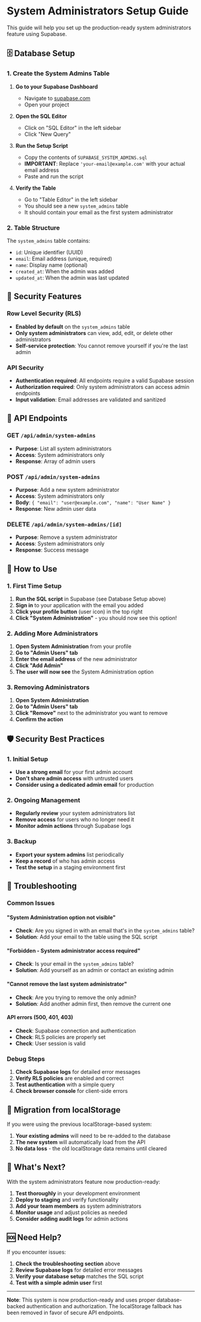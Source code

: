 # System Administrators Setup Guide

This guide will help you set up the production-ready system administrators feature using Supabase.

## 🗄️ Database Setup

### 1. Create the System Admins Table

1. **Go to your Supabase Dashboard**
   - Navigate to [supabase.com](https://supabase.com)
   - Open your project

2. **Open the SQL Editor**
   - Click on "SQL Editor" in the left sidebar
   - Click "New Query"

3. **Run the Setup Script**
   - Copy the contents of `SUPABASE_SYSTEM_ADMINS.sql`
   - **IMPORTANT**: Replace `'your-email@example.com'` with your actual email address
   - Paste and run the script

4. **Verify the Table**
   - Go to "Table Editor" in the left sidebar
   - You should see a new `system_admins` table
   - It should contain your email as the first system administrator

### 2. Table Structure

The `system_admins` table contains:
- `id`: Unique identifier (UUID)
- `email`: Email address (unique, required)
- `name`: Display name (optional)
- `created_at`: When the admin was added
- `updated_at`: When the admin was last updated

## 🔐 Security Features

### Row Level Security (RLS)
- **Enabled by default** on the `system_admins` table
- **Only system administrators** can view, add, edit, or delete other administrators
- **Self-service protection**: You cannot remove yourself if you're the last admin

### API Security
- **Authentication required**: All endpoints require a valid Supabase session
- **Authorization required**: Only system administrators can access admin endpoints
- **Input validation**: Email addresses are validated and sanitized

## 🚀 API Endpoints

### GET `/api/admin/system-admins`
- **Purpose**: List all system administrators
- **Access**: System administrators only
- **Response**: Array of admin users

### POST `/api/admin/system-admins`
- **Purpose**: Add a new system administrator
- **Access**: System administrators only
- **Body**: `{ "email": "user@example.com", "name": "User Name" }`
- **Response**: New admin user data

### DELETE `/api/admin/system-admins/[id]`
- **Purpose**: Remove a system administrator
- **Access**: System administrators only
- **Response**: Success message

## 🎯 How to Use

### 1. First Time Setup
1. **Run the SQL script** in Supabase (see Database Setup above)
2. **Sign in** to your application with the email you added
3. **Click your profile button** (user icon) in the top right
4. **Click "System Administration"** - you should now see this option!

### 2. Adding More Administrators
1. **Open System Administration** from your profile
2. **Go to "Admin Users" tab**
3. **Enter the email address** of the new administrator
4. **Click "Add Admin"**
5. **The user will now see** the System Administration option

### 3. Removing Administrators
1. **Open System Administration**
2. **Go to "Admin Users" tab**
3. **Click "Remove"** next to the administrator you want to remove
4. **Confirm the action**

## 🛡️ Security Best Practices

### 1. Initial Setup
- **Use a strong email** for your first admin account
- **Don't share admin access** with untrusted users
- **Consider using a dedicated admin email** for production

### 2. Ongoing Management
- **Regularly review** your system administrators list
- **Remove access** for users who no longer need it
- **Monitor admin actions** through Supabase logs

### 3. Backup
- **Export your system admins** list periodically
- **Keep a record** of who has admin access
- **Test the setup** in a staging environment first

## 🔧 Troubleshooting

### Common Issues

#### "System Administration option not visible"
- **Check**: Are you signed in with an email that's in the `system_admins` table?
- **Solution**: Add your email to the table using the SQL script

#### "Forbidden - System administrator access required"
- **Check**: Is your email in the `system_admins` table?
- **Solution**: Add yourself as an admin or contact an existing admin

#### "Cannot remove the last system administrator"
- **Check**: Are you trying to remove the only admin?
- **Solution**: Add another admin first, then remove the current one

#### API errors (500, 401, 403)
- **Check**: Supabase connection and authentication
- **Check**: RLS policies are properly set
- **Check**: User session is valid

### Debug Steps
1. **Check Supabase logs** for detailed error messages
2. **Verify RLS policies** are enabled and correct
3. **Test authentication** with a simple query
4. **Check browser console** for client-side errors

## 📝 Migration from localStorage

If you were using the previous localStorage-based system:

1. **Your existing admins** will need to be re-added to the database
2. **The new system** will automatically load from the API
3. **No data loss** - the old localStorage data remains until cleared

## 🎉 What's Next?

With the system administrators feature now production-ready:

1. **Test thoroughly** in your development environment
2. **Deploy to staging** and verify functionality
3. **Add your team members** as system administrators
4. **Monitor usage** and adjust policies as needed
5. **Consider adding audit logs** for admin actions

## 🆘 Need Help?

If you encounter issues:

1. **Check the troubleshooting section** above
2. **Review Supabase logs** for detailed error messages
3. **Verify your database setup** matches the SQL script
4. **Test with a simple admin user** first

---

**Note**: This system is now production-ready and uses proper database-backed authentication and authorization. The localStorage fallback has been removed in favor of secure API endpoints. 